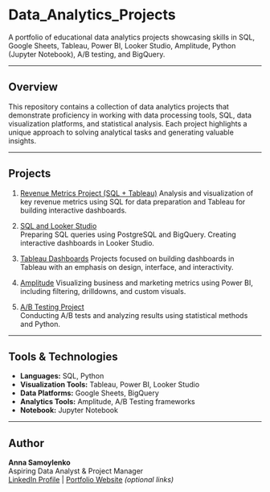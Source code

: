 # Data_Analytics_Projects

A portfolio of educational data analytics projects showcasing skills in SQL, Google Sheets, Tableau, Power BI, Looker Studio, Amplitude, Python (Jupyter Notebook), A/B testing, and BigQuery.

---

## Overview

This repository contains a collection of data analytics projects that demonstrate proficiency in working with data processing tools, SQL, data visualization platforms, and statistical analysis. Each project highlights a unique approach to solving analytical tasks and generating valuable insights.

---

## Projects

1. [Revenue Metrics Project (SQL + Tableau)](https://github.com/AngelAn0707/Data_Analytics_Projects/tree/main/Project%20Revenue%20metrics)
   Analysis and visualization of key revenue metrics using SQL for data preparation and Tableau for building interactive dashboards.

2. [SQL and Looker Studio](https://github.com/AngelAn0707/Data_Analytics_Projects/tree/main/SQL%20and%20Looker%20Studio)  
   Preparing SQL queries using PostgreSQL and BigQuery. Creating interactive dashboards in Looker Studio.

3. [Tableau Dashboards](https://github.com/AngelAn0707/Data_Analytics_Projects/tree/main/Tableau%20Dashboards)
   Projects focused on building dashboards in Tableau with an emphasis on design, interface, and interactivity.

4. [Amplitude](https://github.com/AngelAn0707/Data_Analytics_Projects/tree/main/Amplitude)
   Visualizing business and marketing metrics using Power BI, including filtering, drilldowns, and custom visuals.

5. [A/B Testing Project](#)  
   Conducting A/B tests and analyzing results using statistical methods and Python.

---

## Tools & Technologies

- **Languages:** SQL, Python  
- **Visualization Tools:** Tableau, Power BI, Looker Studio  
- **Data Platforms:** Google Sheets, BigQuery  
- **Analytics Tools:** Amplitude, A/B Testing frameworks  
- **Notebook:** Jupyter Notebook

---

## Author

**Anna Samoylenko**  
Aspiring Data Analyst & Project Manager  
[LinkedIn Profile](#) | [Portfolio Website](#) *(optional links)*

